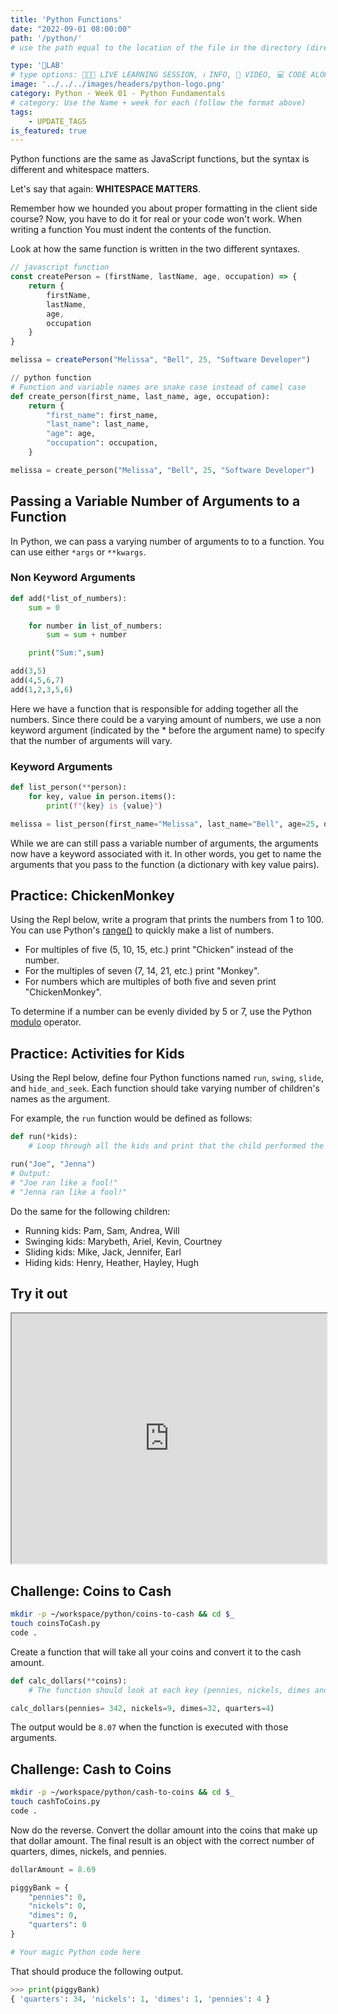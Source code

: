```yaml
---
title: 'Python Functions'
date: "2022-09-01 08:00:00"
path: '/python/'
# use the path equal to the location of the file in the directory (directory structure)

type: '🥼LAB'
# type options: 👩🏽‍🏫 LIVE LEARNING SESSION, ℹ️ INFO, 🎥 VIDEO, 💻 CODE ALONG, 🥼LAB, ↩️ REVIEW/NOTES, 👥 GROUP LEARNING, 👷🏼‍♂️ GROUP PROJECT, 🧠 ASSESSMENT, 📝 ASSIGNMENT
image: '../../../images/headers/python-logo.png'
category: Python - Week 01 - Python Fundamentals
# category: Use the Name + week for each (follow the format above)
tags:
    - UPDATE_TAGS
is_featured: true
---
```


Python functions are the same as JavaScript functions, but the syntax is different and whitespace matters.

Let's say that again: **WHITESPACE MATTERS**.

Remember how we hounded you about proper formatting in the client side course? Now, you have to do it for real or your code won't work. When writing a function You must indent the contents of the function.

Look at how the same function is written in the two different syntaxes.

```js
// javascript function
const createPerson = (firstName, lastName, age, occupation) => {
    return {
        firstName,
        lastName,
        age,
        occupation
    }
}

melissa = createPerson("Melissa", "Bell", 25, "Software Developer")
```

```python
// python function
# Function and variable names are snake case instead of camel case
def create_person(first_name, last_name, age, occupation):
    return {
        "first_name": first_name,
        "last_name": last_name,
        "age": age,
        "occupation": occupation,
    }

melissa = create_person("Melissa", "Bell", 25, "Software Developer")
```

## Passing a Variable Number of Arguments to a Function

In Python, we can pass a varying number of arguments to to a function. You can use either `*args` or `**kwargs`.

### Non Keyword Arguments

```python
def add(*list_of_numbers):
    sum = 0

    for number in list_of_numbers:
        sum = sum + number

    print("Sum:",sum)

add(3,5)
add(4,5,6,7)
add(1,2,3,5,6)
```

Here we have a function that is responsible for adding together all the numbers. Since there could be a varying amount of numbers, we use a non keyword argument (indicated by the * before the argument name) to specify that the number of arguments will vary.

### Keyword Arguments

```python
def list_person(**person):
    for key, value in person.items():
        print(f"{key} is {value}")

melissa = list_person(first_name="Melissa", last_name="Bell", age=25, occupation="Software Developer")
```

While we are can still pass a variable number of arguments, the arguments now have a keyword associated with it. In other words, you get to name the arguments that you pass to the function (a dictionary with key value pairs).

## Practice: ChickenMonkey

Using the Repl below, write a program that prints the numbers from 1 to 100. You can use Python's [range()](https://www.pythoncentral.io/pythons-range-function-explained/) to quickly make a list of numbers.

* For multiples of five (5, 10, 15, etc.) print "Chicken" instead of the number.
* For the multiples of seven (7, 14, 21, etc.) print "Monkey".
* For numbers which are multiples of both five and seven print "ChickenMonkey".

To determine if a number can be evenly divided by 5 or 7, use the Python [modulo](https://docs.python.org/3.7/reference/expressions.html#binary-arithmetic-operations) operator.

## Practice: Activities for Kids

Using the Repl below, define four Python functions named `run`, `swing`, `slide`, and `hide_and_seek`. Each function should take varying number of children's names as the argument.

For example, the `run` function would be defined as follows:

```python
def run(*kids):
    # Loop through all the kids and print that the child performed the activity.

run("Joe", "Jenna")
# Output:
# "Joe ran like a fool!"
# "Jenna ran like a fool!"
```

Do the same for the following children:
* Running kids: Pam, Sam, Andrea, Will
* Swinging kids: Marybeth, Ariel, Kevin, Courtney
* Sliding kids: Mike, Jack, Jennifer, Earl
* Hiding kids: Henry, Heather, Hayley, Hugh

## Try it out
<iframe src="https://replit.com/@callmedrt/Python-Functions?embed=true" width="100%" height="400"></iframe>

## Challenge: Coins to Cash

```sh
mkdir -p ~/workspace/python/coins-to-cash && cd $_
touch coinsToCash.py
code .
```

Create a function that will take all your coins and convert it to the cash amount.

```python
def calc_dollars(**coins):
    # The function should look at each key (pennies, nickels, dimes and quarters) and perform the appropriate math on the integer value to determine how much money you have in dollars. Store that value in a variable named `dollarAmount` and print it.

calc_dollars(pennies= 342, nickels=9, dimes=32, quarters=4)
```

The output would be `8.07` when the function is executed with those arguments.

## Challenge: Cash to Coins

```sh
mkdir -p ~/workspace/python/cash-to-coins && cd $_
touch cashToCoins.py
code .
```

Now do the reverse. Convert the dollar amount into the coins that make up that dollar amount. The final result is an object with the correct number of quarters, dimes, nickels, and pennies.

```py
dollarAmount = 8.69

piggyBank = {
    "pennies": 0,
    "nickels": 0,
    "dimes": 0,
    "quarters": 0
}

# Your magic Python code here
```

That should produce the following output.

```py
>>> print(piggyBank)
{ 'quarters': 34, 'nickels': 1, 'dimes': 1, 'pennies': 4 }
```
